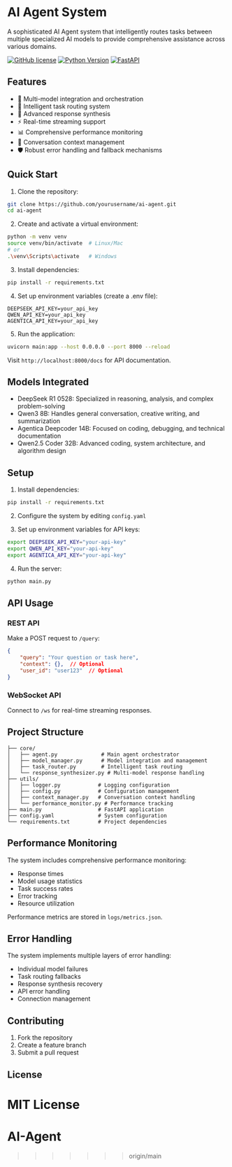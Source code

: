 # AI Agent System

A sophisticated AI Agent system that intelligently routes tasks between multiple specialized AI models to provide comprehensive assistance across various domains.

[![GitHub license](https://img.shields.io/github/license/Seread335/AI-Agent)](https://github.com/Seread335/AI-Agent/blob/main/LICENSE)
[![Python Version](https://img.shields.io/badge/python-3.9%2B-blue)](https://www.python.org/downloads/)
[![FastAPI](https://img.shields.io/badge/FastAPI-0.104.1-green)](https://fastapi.tiangolo.com/)

## Features

- 🤖 Multi-model integration and orchestration
- 🧠 Intelligent task routing system
- 🔄 Advanced response synthesis
- ⚡ Real-time streaming support
- 📊 Comprehensive performance monitoring
- 💬 Conversation context management
- 🛡️ Robust error handling and fallback mechanisms

## Quick Start

1. Clone the repository:
```bash
git clone https://github.com/yourusername/ai-agent.git
cd ai-agent
```

2. Create and activate a virtual environment:
```bash
python -m venv venv
source venv/bin/activate  # Linux/Mac
# or
.\venv\Scripts\activate   # Windows
```

3. Install dependencies:
```bash
pip install -r requirements.txt
```

4. Set up environment variables (create a .env file):
```env
DEEPSEEK_API_KEY=your_api_key
QWEN_API_KEY=your_api_key
AGENTICA_API_KEY=your_api_key
```

5. Run the application:
```bash
uvicorn main:app --host 0.0.0.0 --port 8000 --reload
```

Visit `http://localhost:8000/docs` for API documentation.

## Models Integrated

- DeepSeek R1 0528: Specialized in reasoning, analysis, and complex problem-solving
- Qwen3 8B: Handles general conversation, creative writing, and summarization
- Agentica Deepcoder 14B: Focused on coding, debugging, and technical documentation
- Qwen2.5 Coder 32B: Advanced coding, system architecture, and algorithm design

## Setup

1. Install dependencies:
```bash
pip install -r requirements.txt
```

2. Configure the system by editing `config.yaml`

3. Set up environment variables for API keys:
```bash
export DEEPSEEK_API_KEY="your-api-key"
export QWEN_API_KEY="your-api-key"
export AGENTICA_API_KEY="your-api-key"
```

4. Run the server:
```bash
python main.py
```

## API Usage

### REST API

Make a POST request to `/query`:
```json
{
    "query": "Your question or task here",
    "context": {},  // Optional
    "user_id": "user123"  // Optional
}
```

### WebSocket API

Connect to `/ws` for real-time streaming responses.

## Project Structure

```
├── core/
│   ├── agent.py              # Main agent orchestrator
│   ├── model_manager.py      # Model integration and management
│   ├── task_router.py        # Intelligent task routing
│   └── response_synthesizer.py # Multi-model response handling
├── utils/
│   ├── logger.py            # Logging configuration
│   ├── config.py            # Configuration management
│   ├── context_manager.py   # Conversation context handling
│   └── performance_monitor.py # Performance tracking
├── main.py                  # FastAPI application
├── config.yaml              # System configuration
└── requirements.txt         # Project dependencies
```

## Performance Monitoring

The system includes comprehensive performance monitoring:
- Response times
- Model usage statistics
- Task success rates
- Error tracking
- Resource utilization

Performance metrics are stored in `logs/metrics.json`.

## Error Handling

The system implements multiple layers of error handling:
- Individual model failures
- Task routing fallbacks
- Response synthesis recovery
- API error handling
- Connection management

## Contributing

1. Fork the repository
2. Create a feature branch
3. Submit a pull request

## License

MIT License
=======
# AI-Agent
>>>>>>> origin/main
